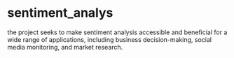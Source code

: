 # sentiment_analys
 the project seeks to make sentiment analysis accessible and beneficial for a wide range of applications, including business decision-making, social media monitoring, and market research.
